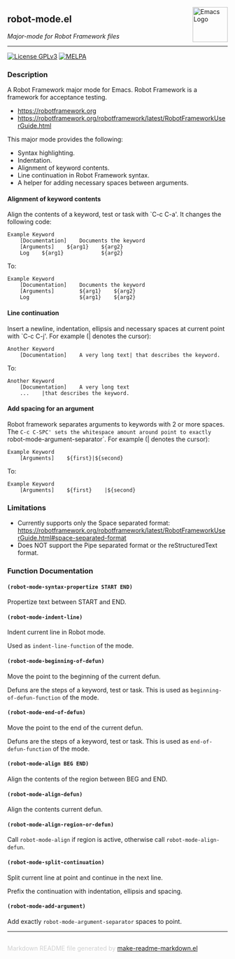 <a href="https://github.com/kopoli/robot-mode"><img src="https://www.gnu.org/software/emacs/images/emacs.png" alt="Emacs Logo" width="80" height="80" align="right"></a>
## robot-mode.el
*Major-mode for Robot Framework files*

---
[![License GPLv3](https://img.shields.io/badge/license-GPL_v3-green.svg)](http://www.gnu.org/licenses/gpl-3.0.html)
[![MELPA](http://melpa.org/packages/robot-mode-badge.svg)](http://melpa.org/#/robot-mode)

### Description

A Robot Framework major mode for Emacs. Robot Framework is a framework for
acceptance testing.

- https://robotframework.org
- https://robotframework.org/robotframework/latest/RobotFrameworkUserGuide.html

This major mode provides the following:
- Syntax highlighting.
- Indentation.
- Alignment of keyword contents.
- Line continuation in Robot Framework syntax.
- A helper for adding necessary spaces between arguments.

#### Alignment of keyword contents

Align the contents of a keyword, test or task with `C-c C-a'. It changes the
following code:

    Example Keyword
        [Documentation]    Documents the keyword
        [Arguments]    ${arg1}    ${arg2}
        Log    ${arg1}            ${arg2}

To:

    Example Keyword
        [Documentation]    Documents the keyword
        [Arguments]        ${arg1}    ${arg2}
        Log                ${arg1}    ${arg2}

#### Line continuation

Insert a newline, indentation, ellipsis and necessary spaces at current
point with `C-c C-j'. For example (| denotes the cursor):

    Another Keyword
        [Documentation]    A very long text| that describes the keyword.

To:

    Another Keyword
        [Documentation]    A very long text
        ...    |that describes the keyword.

#### Add spacing for an argument

Robot framework separates arguments to keywords with 2 or more spaces. The
`C-c C-SPC' sets the whitespace amount around point to exactly
`robot-mode-argument-separator`. For example (| denotes the cursor):

    Example Keyword
        [Arguments]    ${first}|${second}

To:

    Example Keyword
        [Arguments]    ${first}    |${second}

### Limitations

- Currently supports only the Space separated format:
  https://robotframework.org/robotframework/latest/RobotFrameworkUserGuide.html#space-separated-format
- Does NOT support the Pipe separated format or the reStructuredText
  format.

### Function Documentation


#### `(robot-mode-syntax-propertize START END)`

Propertize text between START and END.

#### `(robot-mode-indent-line)`

Indent current line in Robot mode.

Used as `indent-line-function` of the mode.

#### `(robot-mode-beginning-of-defun)`

Move the point to the beginning of the current defun.

Defuns are the steps of a keyword, test or task. This is used as
`beginning-of-defun-function` of the mode.

#### `(robot-mode-end-of-defun)`

Move the point to the end of the current defun.

Defuns are the steps of a keyword, test or task. This is used as
`end-of-defun-function` of the mode.

#### `(robot-mode-align BEG END)`

Align the contents of the region between BEG and END.

#### `(robot-mode-align-defun)`

Align the contents current defun.

#### `(robot-mode-align-region-or-defun)`

Call `robot-mode-align` if region is active, otherwise call `robot-mode-align-defun`.

#### `(robot-mode-split-continuation)`

Split current line at point and continue in the next line.

Prefix the continuation with indentation, ellipsis and spacing.

#### `(robot-mode-add-argument)`

Add exactly `robot-mode-argument-separator` spaces to point.

-----
<div style="padding-top:15px;color: #d0d0d0;">
Markdown README file generated by
<a href="https://github.com/mgalgs/make-readme-markdown">make-readme-markdown.el</a>
</div>
